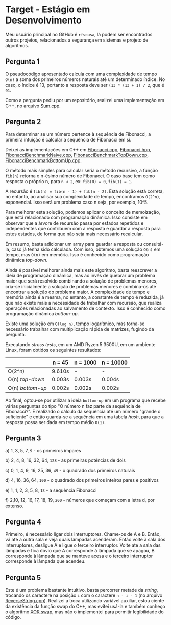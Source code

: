 # Target - Estágio em Desenvolvimento

Meu usuário principal no GitHub é `rfsousa`, lá podem ser encontrados outros projetos, relacionados a segurança em sistemas e projeto de algoritmos.

## Pergunta 1

O pseudocódigo apresentado calcula com uma complexidade de tempo `O(n)` a soma dos primeiros números naturais até um determinado índice. No caso, o índice é 13, portanto a resposta deve ser `(13 * (13 + 1) / 2`, que é `91`.

Como a pergunta pediu por um repositório, realizei uma implementação em C++, no arquivo [Sum.cpp](./Sum.cpp).

## Pergunta 2

Para determinar se um número pertence à sequência de Fibonacci, a primeira intuição é calcular a sequência de Fibonacci em si.

Deixei as implementações em C++ em [Fibonacci.cpp](./Fibonacci.cpp), [Fibonacci.hpp](./Fibonacci.hpp), [FibonacciBenchmarkNaive.cpp](./FibonacciBenchmarkNaive.cpp), [FibonacciBenchmarkTopDown.cpp](./FibonacciBenchmarkTopDown.cpp), [FibonacciBenchmarkBottomUp.cpp](./FibonacciBenchmarkBottomUp.cpp).

O método mais simples para calcular seria o método recursivo, a função `fib(n)` retorna o n-ésimo número de Fibonacci. O caso base tem como resposta o próprio n, para `n < 2`, ex: `fib(0) = 0`, `fib(1) = 1`.

A recursão é `fib(n) = fib(n - 1) + fib(n - 2)`. Esta solução está correta, no entanto, ao analisar sua complexidade de tempo, encontramos `O(2^n)`, exponencial. Isso será um problema caso n seja, por exemplo, 10^5.

Para melhorar esta solução, podemos aplicar o conceito de memoização, que está relacionado com programação dinâmica. Isso consiste em observar que a árvore de recursão passa por estados repetidos e independentes que contribuem com a resposta e guardar a resposta para estes estados, de forma que não seja mais necessário recalcular.

Em resumo, basta adicionar um array para guardar a resposta ou consultá-la, caso já tenha sido calculada. Com isso, obtemos uma solução `O(n)` em tempo, mas `O(n)` em memória. Isso é conhecido como programação dinâmica _top-down_.

Ainda é possível melhorar ainda mais este algoritmo, basta reescrever a ideia de programação dinâmica, mas ao invés de quebrar um problema maior que será resolvido combinando a solução de problemas menores, cria-se inicialmente a solução de problemas menores e combina-os até encontrar a solução do problema maior. A complexidade de tempo e memória ainda é a mesma, no entanto, a constante de tempo é reduzida, já que não existe mais a necessidade de trabalhar com recursão, que realiza operações relacionadas ao salvamento de contexto. Isso é conhecido como programação dinâmica _bottom-up_.

Existe uma solução em `O(log n)`, tempo logarítmico, mas torna-se necessário trabalhar com multiplicação rápida de matrizes, fugindo da pergunta.

Executando _stress tests_, em um AMD Ryzen 5 3500U, em um ambiente Linux, foram obtidos os seguintes resultados:

|                   | n = 45 | n = 1000 | n = 10000 |
|-------------------|--------|----------|-----------|
| O(2^n)            | 9.610s | -        | -         |
| O(n) _top-down_   | 0.003s | 0.003s   | 0.004s    |
| O(n)  _bottom-up_ | 0.002s | 0.002s   | 0.002s    | 

Ao final, optou-se por utilizar a ideia `bottom-up` em um programa que recebe várias perguntas do tipo "O número n faz parte da sequência de Fibonacci?". É realizado o cálculo da sequência até um número "grande o suficiente" e então guarda-se a sequência em uma tabela _hash_, para que a resposta possa ser dada em tempo médio `O(1)`.

## Pergunta 3

a) 1, 3, 5, 7, `9` - os primeiros ímpares

b) 2, 4, 8, 16, 32, 64, `128` - as primeiras potências de dois

c) 0, 1, 4, 9, 16, 25, 36, `49` - o quadrado dos primeiros naturais

d) 4, 16, 36, 64, `100` - o quadrado dos primeiros inteiros pares e positivos

e) 1, 1, 2, 3, 5, 8, `13` - a sequência Fibonacci

f) 2,10, 12, 16, 17, 18, 19, `200` - números que começam com a letra d, por extenso.

## Pergunta 4

Primeiro, é necessário ligar dois interruptores. Chame-os de A e B. Então, vá até a outra sala e veja quais lâmpadas acenderam. Então volte à sala dos interruptores, desligue A e ligue o terceiro interruptor. Volte até a sala das lâmpadas e fica óbvio que A corresponde à lâmpada que se apagou, B corresponde à lâmpada que se manteve acesa e o terceiro interruptor corresponde à lâmpada que acendeu.

## Pergunta 5

Este é um problema bastante intuitivo, basta percorrer metade da _string_, trocando os caractere na posição `i` com o caractere `n - i - 1` (no arquivo [ReverseString.cpp](./ReverseString.cpp)). Realizei a troca utilizando variável auxiliar, estou ciente da existência da função swap do C++, mas evitei usá-la e também conheço o algoritmo [XOR swap](https://pt.wikipedia.org/wiki/Algoritmo_XOR_Swap), mas não o implementei para permitir legibilidade do código.
